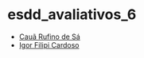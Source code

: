 # esdd_avaliativos_6

- [Cauã Rufino de Sá](https://github.com/CauaDeSa)
- [Igor Filipi Cardoso](https://github.com/IgorFilipiCardoso)
